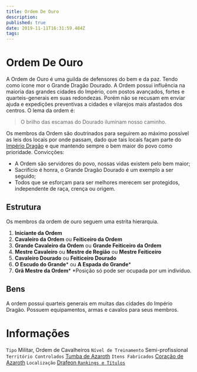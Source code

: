 ```yaml
---
title: Ordem De Ouro
description: 
published: true
date: 2019-11-11T16:31:59.484Z
tags: 
---
```


<!-- SUBTITLE: Visão geral sobre Ordem De Ouro -->

# Ordem De Ouro
A Ordem de Ouro é uma guilda de defensores do bem e da paz. Tendo como ícone mor o Grande Dragão Dourado. A Ordem possui influência na maioria das grandes cidades do Império, com postos avançados, fortes e quarteis-generais em suas redondezas. Porém não se recusam em enviar ajuda e expedições preventivas a cidades e vilarejos mais afastados dos centros. O lema da ordem é:
> O brilho das escamas do Dourado iluminam nosso caminho.

Os membros da Ordem são doutrinados para seguirem ao máximo possível as leis dos locais por onde passam, dado que tais locais façam parte do [Império Dragão](/faccoes/nacoes/imperio-dragao#imperio-dragao) e que mantendo sempre o bem maior do povo como prioridade. Convicções:
* A Ordem são servidores do povo, nossas vidas existem pelo bem maior;
* Sacrifício é honra, o Grande Dragão Dourado é um exemplo a ser seguido;
* Todos que se esforçam para ser melhores merecem ser protegidos, independente de raça, crença ou origem.
## Estrutura
Os membros da ordem de ouro seguem uma estrita hierarquia.
1. **Iniciante da Ordem**
2. **Cavaleiro da Ordem** ou **Feiticeiro da Ordem**
3. **Grande Cavaleiro da Ordem** ou **Grande Feiticeiro da Ordem**
4. **Mestre Cavaleiro** ou **Mestre de Região** ou **Mestre Feiticeiro**
5. **Cavaleiro Dourado** ou **Feiticeiro Dourado**
6. **O Escudo do Grande*** ou **A Espada do Grande*** 
7. **Grã Mestre da Ordem***
*Posição só pode ser ocupada por um indivíduo. 

## Bens
A ordem possui quarteis generais em muitas das cidades do Império Dragão. Possuem equipamentos, armas e cavalos para seus membros.

# Informações
`Tipo` Militar, Ordem de Cavalheiros
`Nível de Treinamento` Semi-profissional 
`Território Controlados` [Tumba de Azaroth](/lugares/plano-material/drafeon/sudeste-de-drafeon/felicidade/tumba-de-azaroth#tumba-de-azaroth) 
`Itens Fabricados` [Coração de Azaroth](/itens/unicos/coracao-de-azarothr#coracao-de-azaroth) 
`Localização` [Drafeon ](/lugares/plano-material/drafeon#drafeon)
[`Rankings e Títulos`](/rankings-e-titulos#ordem-de-ouro)


